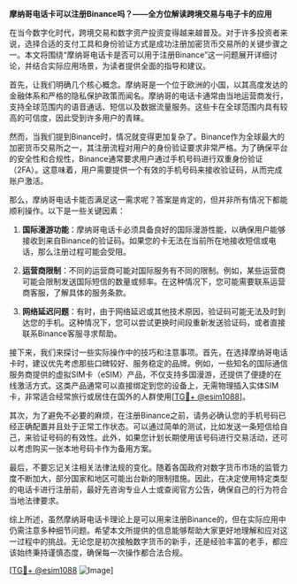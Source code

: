 **摩纳哥电话卡可以注册Binance吗？——全方位解读跨境交易与电子卡的应用**

在当今数字化时代，跨境交易和数字资产投资变得越来越普及。对于许多投资者来说，选择合适的支付工具和身份验证方式是成功注册加密货币交易所的关键步骤之一。本文将围绕“摩纳哥电话卡是否可以用于注册Binance”这一问题展开详细讨论，并结合实际应用场景，为读者提供全面的指导和建议。

首先，让我们明确几个核心概念。摩纳哥是一个位于欧洲的小国，以其高度发达的金融体系和严格的隐私保护政策而闻名。摩纳哥的电话卡通常由当地运营商发行，支持全球范围内的语音通话、短信以及数据流量服务。这些卡在全球范围内具有较高的可信度，因此受到许多用户的青睐。

然而，当我们提到Binance时，情况就变得更加复杂了。Binance作为全球最大的加密货币交易所之一，其注册流程对用户的身份验证要求非常严格。为了确保平台的安全性和合规性，Binance通常要求用户通过手机号码进行双重身份验证（2FA）。这意味着，用户需要提供一个有效的手机号码来接收验证码，从而完成账户激活。

那么，摩纳哥电话卡能否满足这一需求呢？答案是肯定的，但并非所有情况下都能顺利操作。以下是一些关键因素：

1. **国际漫游功能**：摩纳哥电话卡必须具备良好的国际漫游性能，以确保用户能够接收到来自Binance的验证码。如果您的卡无法在当前所在地接收短信或电话，那么注册过程可能会受阻。
   
2. **运营商限制**：不同的运营商可能对国际服务有不同的限制。例如，某些运营商可能会限制发送国际短信的数量或频率。在这种情况下，您可能需要联系运营商客服，了解具体的服务条款。

3. **网络延迟问题**：有时，由于网络延迟或其他技术原因，验证码可能无法及时到达您的手机。这种情况下，您可以尝试更换时间段重新发送验证码，或者直接联系Binance客服寻求帮助。

接下来，我们来探讨一些实际操作中的技巧和注意事项。首先，在选择摩纳哥电话卡时，建议优先考虑那些口碑较好、服务稳定的品牌。例如，一些知名的国际通信服务商提供的虚拟SIM卡（eSIM）产品，不仅支持多国漫游，还提供了便捷的在线激活方式。这类产品通常可以直接绑定到您的设备上，无需物理插入实体SIM卡，非常适合经常旅行或居住在国外的人群使用[[TG💪+ @esim1088](https://t.me/s/esim1088)]。

其次，为了避免不必要的麻烦，在注册Binance之前，请务必确认您的手机号码已经正确配置并且处于正常工作状态。可以通过简单的测试，比如发送一条短信给自己，来验证号码的有效性。此外，如果您计划长期使用该号码进行交易活动，还可以考虑购买一张本地号码卡作为备用方案。

最后，不要忘记关注相关法律法规的变化。随着各国政府对数字货币市场的监管力度不断加大，部分国家和地区可能出台新的限制措施。因此，在决定使用特定类型的电话卡进行注册前，最好先咨询专业人士或查阅官方公告，确保自己的行为符合当地法律要求。

综上所述，虽然摩纳哥电话卡理论上是可以用来注册Binance的，但在实际应用中仍需注意多种细节问题。希望本文所提供的信息能够帮助大家更好地理解和应对这一过程中的挑战。无论您是初次接触数字货币的新手，还是经验丰富的老手，都应该始终秉持谨慎态度，确保每一次操作都合法合规。

[[TG💪+ @esim1088](https://t.me/s/esim1088) ![Image](https://i.postimg.cc/4NQfJmqS/Snipaste-2025-05-13-00-14-12.png)]